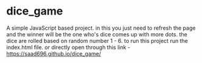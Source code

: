 # dice_game
A simple JavaScript based project. in this you just need to refresh the page and the winner will be the one who's dice comes up with more dots.  the dice are rolled based on random number 1 - 6.
to run this project run the index.html file.
or directly open through this link -  https://saad696.github.io/dice_game/
